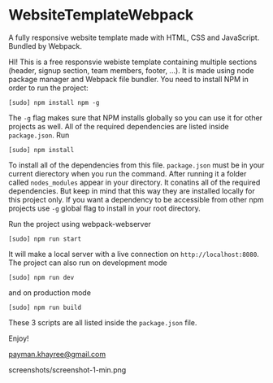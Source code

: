 # WebsiteTemplateWebpack
A fully responsive website template made with HTML, CSS and JavaScript. Bundled by Webpack.

HI!
This is a free responsvie webiste template containing multiple sections (header, signup section, team members, footer, ...).
It is made using node package manager and Webpack file bundler. You need to install NPM in order to run the project:

`[sudo] npm install npm -g`

The `-g` flag makes sure that NPM installs globally so you can use it for other projects as well.
All of the required dependencies are listed inside `package.json`. Run 

`[sudo] npm install` 

To install all of the dependencies from this file. `package.json` must be in your current dierectory when you run the command. After running it a folder called `nodes_modules` appear in your directory. It conatins all of the required dependencies. But keep in mind that this way they are installed locally for this project only. If you want a dependency to be accessible from other npm projects use `-g` global flag to install in your root directory.

Run the project using webpack-webserver

`[sudo] npm run start`

It will make a local server with a live connection on `http://localhost:8080`.
The project can also run on development mode

`[sudo] npm run dev`

and on production mode

`[sudo] npm run build`

These 3 scripts are all listed inside the `package.json` file.

Enjoy!

payman.khayree@gmail.com

screenshots/screenshot-1-min.png

